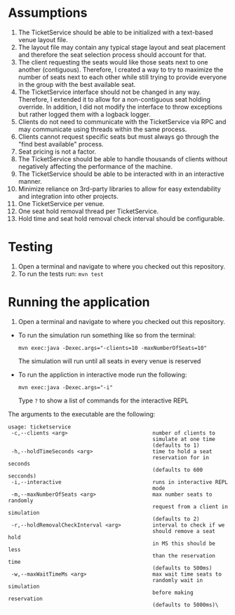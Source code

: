 # Assumptions
1. The TicketService should be able to be initialized with a text-based venue layout file.
2. The layout file may contain any typical stage layout and seat placement and therefore the seat selection process should account for that.
3. The client requesting the seats would like those seats next to one another (contiguous).  Therefore, I created a way to try to maximize the number of seats next to each other while still trying to provide everyone in the group with the best available seat.
4. The TicketService interface should not be changed in any way.  Therefore, I extended it to allow for a non-contiguous seat holding override. In addition, I did not modify the interface to throw exceptions but rather logged them with a logback logger.
5. Clients do not need to communicate with the TicketService via RPC and may communicate using threads within the same process.
6. Clients cannot request specific seats but must always go through the "find best available" process.
7. Seat pricing is not a factor.
8. The TicketService should be able to handle thousands of clients without negatively affecting the performance of the machine.
9. The TicketService should be able to be interacted with in an interactive manner.
10. Minimize reliance on 3rd-party libraries to allow for easy extendability and integration into other projects.
11. One TicketService per venue.
12. One seat hold removal thread per TicketService.
13. Hold time and seat hold removal check interval should be configurable.

# Testing
1. Open a terminal and navigate to where you checked out this repository.
2. To run the tests run: 
`mvn test`

# Running the application
1. Open a terminal and navigate to where you checked out this repository.
  * To run the simulation run something like so from the terminal:
     
     `mvn exec:java -Dexec.args="-clients=10 -maxNumberOfSeats=10"`
     
     The simulation will run until all seats in every venue is reserved

  * To run the appliction in interactive mode run the following:
     
     `mvn exec:java -Dexec.args="-i"`
     
     Type `?` to show a list of commands for the interactive REPL

The arguments to the executable are the following:
```
usage: ticketservice
 -c,--clients <arg>                           number of clients to
                                              simulate at one time
                                              (defaults to 1)
 -h,--holdTimeSeconds <arg>                   time to hold a seat
                                              reservation for in seconds
                                              (defaults to 600 secconds)
 -i,--interactive                             runs in interactive REPL
                                              mode
 -m,--maxNumberOfSeats <arg>                  max number seats to randomly
                                              request from a client in simulation
                                              (defaults to 2)
 -r,--holdRemovalCheckInterval <arg>          interval to check if we
                                              should remove a seat hold
                                              in MS this should be less
                                              than the reservation time
                                              (defaults to 500ms)
 -w,--maxWaitTimeMs <arg>                     max wait time seats to
                                              randomly wait in simulation
                                              before making reservation
                                              (defaults to 5000ms)\
```
